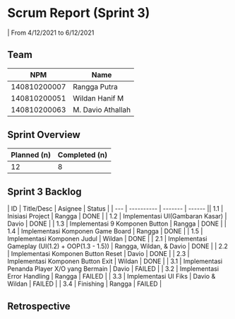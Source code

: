 # Scrum Report (Sprint 3)
| From 4/12/2021 to 6/12/2021

## Team
| NPM           | Name        |
| ------------- |-------------|
| 140810200007  | Rangga Putra    |
| 140810200051  | Wildan Hanif M    |
| 140810200063  | M. Davio Athallah |

## Sprint Overview
| Planned (n)   | Completed (n) |
| ------------- |-------------- |
| 12             | 8             |

## Sprint 3 Backlog

| ID  | Title/Desc | Asignee | Status |
| --- | ---------- | ------- | ------ || 1.1 | Inisiasi Project | Rangga | DONE |
| 1.2 | Implementasi UI(Gambaran Kasar) | Davio | DONE |
| 1.3 | Implementasi 9 Komponen Button  | Rangga | DONE |
| 1.4 | Implementasi Komponen Game Board  | Rangga | DONE |
| 1.5 | Implementasi Komponen Judul  | Wildan | DONE |
| 2.1 | Implementasi Gameplay (UI(1.2) + OOP(1.3 - 1.5)) | Rangga, Wildan, & Davio | DONE |
| 2.2 | Implementasi Komponen Button Reset | Davio | DONE |
| 2.3 | Implementasi Komponen Button Exit | Wildan | DONE |
| 3.1 | Implementasi Penanda Player X/O yang Bermain  | Davio | FAILED |
| 3.2 | Implementasi Error Handling | Rangga | FAILED |
| 3.3 | Implementasi UI Fiks | Davio & Wildan | FAILED |
| 3.4 | Finishing | Rangga | FAILED |

## Retrospective 


